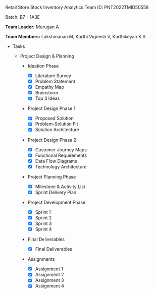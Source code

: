 
Retail Store Stock Inventory Analytics
Team ID: PNT2022TMID50558

Batch: B7 - 1A3E

**Team Leader:** Murugan A

**Team Members:** Lakshmanan M, Karthi Vignesh V, Karthikeyan K.S

- Tasks
   - Project Design & Planning

      - Ideation Phase
         -[x]  Literature Survey
         -[x]  Problem Statement
         -[x] Empathy Map
         -[x] Brainstorm
         -[x]  Top 3 Ideas
         
      - Project Design Phase 1

         -[x] Proposed Solution
         -[x] Problem-Solution Fit
         -[x] Solution Architecture
         
      - Project Design Phase 2

         -[x] Customer Journey Maps
         -[x] Functional Requirements
         -[x] Data Flow Diagrams
         -[x] Technology Architecture
         
      - Project Planning Phase

         -[x] Milestone & Activity List
         -[x] Sprint Delivery Plan
         
      - Project Development Phase

         -[x] Sprint 1
         -[x] Sprint 2
         -[x] Sprint 3
         -[x] Sprint 4
         
      - Final Deliverables

         -[x] Final Deliverables
         
      - Assignments
        -[x] Assignment 1
        -[x] Assignment 2
        -[x] Assignment 3
        -[x] Assignment 4
